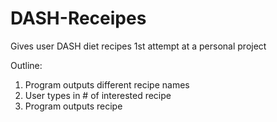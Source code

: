 # DASH-Receipes
Gives user DASH diet recipes
1st attempt at a personal project

Outline:
1. Program outputs different recipe names
2. User types in # of interested recipe
3. Program outputs recipe
